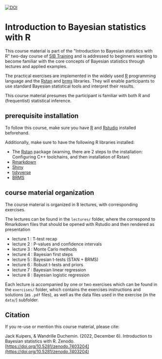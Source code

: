 [![DOI](https://zenodo.org/badge/DOI/10.5281/zenodo.7403204.svg)](https://doi.org/10.5281/zenodo.7403204)


# Introduction to Bayesian statistics with R

This course material is part of the "Introduction to Bayesian statistics with R" two-day course of [SIB Training](https://www.sib.swiss/training/upcoming-training-courses) and is 
 addressed to beginners wanting to become familiar with the core concepts of Bayesian statistics through lectures and applied examples. 

The practical exercises are implemented in the widely used [R](https://www.r-project.org/) programming language and the [Rstan](https://mc-stan.org/users/interfaces/rstan) and [brms](https://cran.r-project.org/web/packages/brms/index.html) libraries. They will enable participants to use standard Bayesian statistical tools and interpret their results.

This course material presumes the participant is familiar with both R and (frequentist) statistical inference.


## prerequisite installation

To follow this course, make sure you have [R](https://www.r-project.org/) and [Rstudio](https://www.rstudio.com/) installed beforehand.

Additionally, make sure to have the following R libraries installed:

 * The [Rstan](https://github.com/stan-dev/rstan/wiki/RStan-Getting-Started) package (warning, there are 2 steps to the installation: Configuring C++ toolchains, and then installation of Rstan)
 * [Rmarkdown](https://rmarkdown.rstudio.com/lesson-1.html)
 * [Shiny](https://shiny.rstudio.com/tutorial/written-tutorial/lesson1/)
 * [tidyverse](https://www.tidyverse.org/packages/)
 * [BRMS](https://cran.r-project.org/web/packages/brms/index.html)


## course material organization

The course material is organized in 8 lectures, with corresponding exercises.

The lectures can be found in the `lectures/` folder,
where the correspond to Rmarkdown files that should be opened with Rstudio and then rendered as presentation

 * lecture 1 : T-test recap
 * lecture 2 : P-values and confidence intervals
 * lecture 3 : Monte Carlo methods
 * lecture 4 : Bayesian first steps
 * lecture 5 : Bayesian t-tests (STAN + BRMS)
 * lecture 6 : Robust t-tests and priors
 * lecture 7 : Bayesian linear regression
 * lecture 8 : Bayesian logistic regression

Each lecture is accompanied by one or two exercises which can be found in the `exercises/` folder, which contains the exercises instructions and solutions (as `.pdf` files), as well as the data files used in the exercise (in the `data/`) subfolder.

## Citation

If you re-use or mention this course material, please cite:


Jack Kuipers, & Wandrille Duchemin. (2022, December 6). Introduction to Bayesian statistics with R. Zenodo. [https://doi.org/10.5281/zenodo.7403204](https://doi.org/10.5281/zenodo.7403204)


